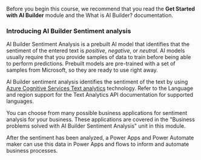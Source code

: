 Before you begin this course, we recommend that you read the **Get Started with AI Builder** module and the What is AI Builder? documentation.

### Introducing AI Builder Sentiment analysis

AI Builder Sentiment Analysis is a prebuilt AI model that identifies that the sentiment of the entered text is *positive*, *negative*, or *neutral*. AI models usually require that you provide samples of data to train before being able to perform predictions. Prebuilt models are pre-trained with a set of samples from Microsoft, so they are ready to use right away.

AI Builder sentiment analysis identifies the sentiment of the text by using [Azure Cognitive Services Text analytics](https://docs.microsoft.com/azure/cognitive-services/text-analytics/overview) technology. Refer to the Language and region support for the Text Analytics API documentation for supported languages.

You can choose from many possible business applications for sentiment analysis for your business. These applications are covered in the "Business problems solved with AI Builder Sentiment Analysis" unit in this module.

After the sentiment has been analyzed, a Power Apps and Power Automate maker can use this data in Power Apps and flows to inform and automate business processes.

